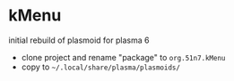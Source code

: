 # kMenu

initial rebuild of plasmoid for plasma 6

- clone project and rename "package" to `org.51n7.kMenu`
- copy to `~/.local/share/plasma/plasmoids/`
